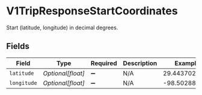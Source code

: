 # V1TripResponseStartCoordinates

Start (latitude, longitude) in decimal degrees.


## Fields

| Field              | Type               | Required           | Description        | Example            |
| ------------------ | ------------------ | ------------------ | ------------------ | ------------------ |
| `latitude`         | *Optional[float]*  | :heavy_minus_sign: | N/A                | 29.443702345       |
| `longitude`        | *Optional[float]*  | :heavy_minus_sign: | N/A                | -98.502888123      |